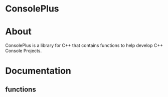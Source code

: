 # ConsolePlus

<h1>About</h1>

ConsolePlus is a library for C++ that contains functions to help develop C++ Console Projects.

<h1> Documentation </h1>

<h2> functions </h2>
